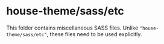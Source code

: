 # house-theme/sass/etc

This folder contains miscellaneous SASS files. Unlike `"house-theme/sass/etc"`, these files
need to be used explicitly.
